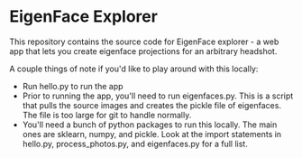 EigenFace Explorer
======

This repository contains the source code for EigenFace explorer - a web app that lets you create eigenface projections for an arbitrary headshot.

A couple things of note if you'd like to play around with this locally:
- Run hello.py to run the app
- Prior to running the app, you'll need to run eigenfaces.py. This is a script that pulls the source images and creates the pickle file of eigenfaces. The file is too large for git to handle normally.
- You'll need a bunch of python packages to run this locally. The main ones are sklearn, numpy, and pickle. Look at the import statements in hello.py, process_photos.py, and eigenfaces.py for a full list.

